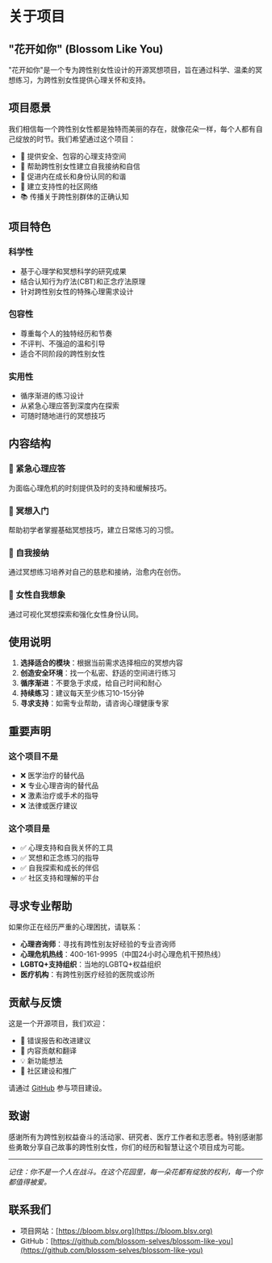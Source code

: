 # 关于项目

## "花开如你" (Blossom Like You)

"花开如你"是一个专为跨性别女性设计的开源冥想项目，旨在通过科学、温柔的冥想练习，为跨性别女性提供心理关怀和支持。

## 项目愿景

我们相信每一个跨性别女性都是独特而美丽的存在，就像花朵一样，每个人都有自己绽放的时节。我们希望通过这个项目：

- 🌸 提供安全、包容的心理支持空间
- 💖 帮助跨性别女性建立自我接纳和自信
- 🌱 促进内在成长和身份认同的和谐
- 🤝 建立支持性的社区网络
- 📚 传播关于跨性别群体的正确认知

## 项目特色

### 科学性

- 基于心理学和冥想科学的研究成果
- 结合认知行为疗法(CBT)和正念疗法原理
- 针对跨性别女性的特殊心理需求设计

### 包容性

- 尊重每个人的独特经历和节奏
- 不评判、不强迫的温和引导
- 适合不同阶段的跨性别女性

### 实用性

- 循序渐进的练习设计
- 从紧急心理应答到深度内在探索
- 可随时随地进行的冥想技巧

## 内容结构

### 🚨 紧急心理应答

为面临心理危机的时刻提供及时的支持和缓解技巧。

### 🌱 冥想入门

帮助初学者掌握基础冥想技巧，建立日常练习的习惯。

### 💖 自我接纳

通过冥想练习培养对自己的慈悲和接纳，治愈内在创伤。

### 🌸 女性自我想象

通过可视化冥想探索和强化女性身份认同。

## 使用说明

1. **选择适合的模块**：根据当前需求选择相应的冥想内容
2. **创造安全环境**：找一个私密、舒适的空间进行练习
3. **循序渐进**：不要急于求成，给自己时间和耐心
4. **持续练习**：建议每天至少练习10-15分钟
5. **寻求支持**：如需专业帮助，请咨询心理健康专家

## 重要声明

### 这个项目不是

- ❌ 医学治疗的替代品
- ❌ 专业心理咨询的替代品
- ❌ 激素治疗或手术的指导
- ❌ 法律或医疗建议

### 这个项目是

- ✅ 心理支持和自我关怀的工具
- ✅ 冥想和正念练习的指导
- ✅ 自我探索和成长的伴侣
- ✅ 社区支持和理解的平台

## 寻求专业帮助

如果你正在经历严重的心理困扰，请联系：

- **心理咨询师**：寻找有跨性别友好经验的专业咨询师
- **心理危机热线**：400-161-9995（中国24小时心理危机干预热线）
- **LGBTQ+支持组织**：当地的LGBTQ+权益组织
- **医疗机构**：有跨性别医疗经验的医院或诊所

## 贡献与反馈

这是一个开源项目，我们欢迎：

- 🐛 错误报告和改进建议
- 📝 内容贡献和翻译
- 💡 新功能想法
- 🤝 社区建设和推广

请通过 [GitHub](https://github.com/blossom-selves/blossom-like-you) 参与项目建设。

## 致谢

感谢所有为跨性别权益奋斗的活动家、研究者、医疗工作者和志愿者。特别感谢那些勇敢分享自己故事的跨性别女性，你们的经历和智慧让这个项目成为可能。

---

*记住：你不是一个人在战斗。在这个花园里，每一朵花都有绽放的权利，每一个你都值得被爱。*

## 联系我们

- 项目网站：[https://bloom.blsv.org](https://bloom.blsv.org)
- GitHub：[https://github.com/blossom-selves/blossom-like-you](https://github.com/blossom-selves/blossom-like-you)
